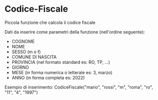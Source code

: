 # Codice-Fiscale
Piccola funzione che calcola il codice fiscale

Dati da inserire come parametri della funzione (nell'ordine seguente):

- COGNOME
- NOME
- SESSO (m o f)
- COMUNE DI NASCITA
- PROVINCIA (nel formato standard es: RO, TP, ...)
- GIORNO
- MESE (in forma numerica o letterale es: 3, marzo)
- ANNO (in forma completa es: 2022)

Esempio di inserimento: 
CodiceFiscale("mario", "rossi", "m", "roma", "ro", "11", "4", "1997")
